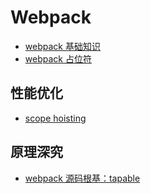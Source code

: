 # Webpack

- [webpack 基础知识](./01_webpack%20基础知识.md)
- [webpack 占位符](./02_webpack%20占位符.md)

## 性能优化

- [scope hoisting](./性能优化/01_scope%20hoisting.md)

## 原理深究

- [webpack 源码根基：tapable](./原理深究/01_webpack%20源码根基：tapable.md)
